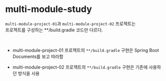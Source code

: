 # multi-module-study

`multi-module-project-01`과 `multi-module-project-02` 프로젝트는  
프로젝트를 구성하는 **/build.gradle 코드만 다르다.  

<br>

- multi-module-project-01 프로젝트의 `**/build.gradle` 구현은 Spring Boot Documents를 보고 따라함  

- multi-module-project-02 프로젝트의 `**/build.gradle` 구현은 기존에 사용하던 방식을 사용
